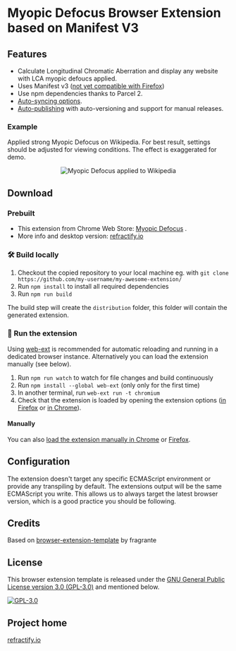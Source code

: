 # Myopic Defocus Browser Extension based on Manifest V3

## Features

- Calculate Longitudinal Chromatic Aberration and display any website with LCA myopic defoucs applied.
- Uses Manifest v3 ([not yet compatible with Firefox](https://bugzilla.mozilla.org/show_bug.cgi?id=1578284))
- Use npm dependencies thanks to Parcel 2.
- [Auto-syncing options](#auto-syncing-options).
- [Auto-publishing](#publishing) with auto-versioning and support for manual releases.

### Example

Applied strong Myopic Defocus on Wikipedia. For best result, settings should be adjusted for viewing conditions. The effect is exaggerated for demo.
<p align="center">
  <img src="https://lh3.googleusercontent.com/PT3Ujag3328oC3AF6c5ihQaldS6Fk_058T9qkjnEKoGqHjsJ5GGLw5mgj8UoMSevkMfqWgROZIme52yJQZUKyjcPg6I=s1280-w1280-h800" alt="Myopic Defocus applied to Wikipedia">
</p>

## Download

### Prebuilt

- This extension from Chrome Web Store: [Myopic Defocus](https://chromewebstore.google.com/detail/refractify-myopic-defocus/dpnfdlnkgojjihdmgmacnmheflkojijm?hl=en) .
- More info and desktop version: [refractify.io](https://refractify.io/)

### 🛠 Build locally

1. Checkout the copied repository to your local machine eg. with `git clone https://github.com/my-username/my-awesome-extension/`
1. Run `npm install` to install all required dependencies
1. Run `npm run build`

The build step will create the `distribution` folder, this folder will contain the generated extension.

### 🏃 Run the extension

Using [web-ext](https://extensionworkshop.com/documentation/develop/getting-started-with-web-ext/) is recommended for automatic reloading and running in a dedicated browser instance. Alternatively you can load the extension manually (see below).

1. Run `npm run watch` to watch for file changes and build continuously
1. Run `npm install --global web-ext` (only only for the first time)
1. In another terminal, run `web-ext run -t chromium`
1. Check that the extension is loaded by opening the extension options ([in Firefox](media/extension_options_firefox.png) or [in Chrome](media/extension_options_chrome.png)).

#### Manually

You can also [load the extension manually in Chrome](https://www.smashingmagazine.com/2017/04/browser-extension-edge-chrome-firefox-opera-brave-vivaldi/#google-chrome-opera-vivaldi) or [Firefox](https://www.smashingmagazine.com/2017/04/browser-extension-edge-chrome-firefox-opera-brave-vivaldi/#mozilla-firefox).

## Configuration

The extension doesn't target any specific ECMAScript environment or provide any transpiling by default. The extensions output will be the same ECMAScript you write. This allows us to always target the latest browser version, which is a good practice you should be following.

## Credits

Based on [browser-extension-template](https://github.com/fregante/browser-extension-template) by fragrante

## License

This browser extension template is released under the [GNU General Public License version 3.0 (GPL-3.0)](#license) and mentioned below.

[![GPL-3.0](https://www.gnu.org/graphics/gplv3-127x51.png)](https://www.gnu.org/licenses/gpl-3.0.html)

## Project home

[refractify.io](https://refractify.io/)
